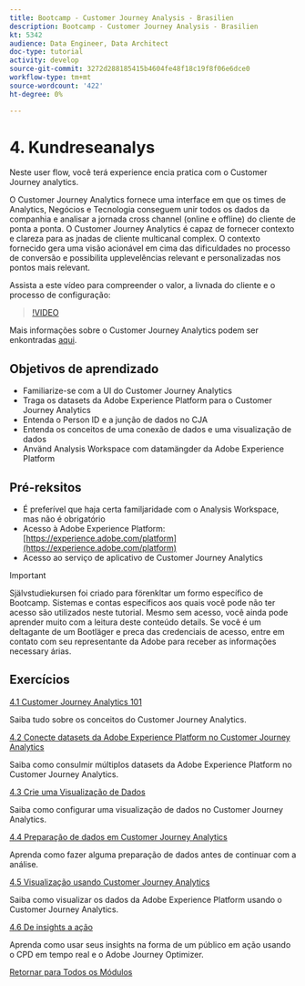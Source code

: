 ```yaml
---
title: Bootcamp - Customer Journey Analysis - Brasilien
description: Bootcamp - Customer Journey Analysis - Brasilien
kt: 5342
audience: Data Engineer, Data Architect
doc-type: tutorial
activity: develop
source-git-commit: 3272d288185415b4604fe48f18c19f8f06e6dce0
workflow-type: tm+mt
source-wordcount: '422'
ht-degree: 0%

---
```


# 4. Kundreseanalys

Neste user flow, você terá experience encia pratica com o Customer Journey analytics.

O Customer Journey Analytics fornece uma interface em que os times de Analytics, Negócios e Tecnologia conseguem unir todos os dados da companhia e analisar a jornada cross channel (online e offline) do cliente de ponta a ponta. O Customer Journey Analytics é capaz de fornecer contexto e clareza para as jnadas de cliente multicanal complex. O contexto fornecido gera uma visão acionável em cima das dificuldades no processo de conversão e possibilita upplevelências relevant e personalizadas nos pontos mais relevant.

Assista a este vídeo para compreender o valor, a livnada do cliente e o processo de configuração:

>[!VIDEO](https://video.tv.adobe.com/v/327188?quality=12&learn=on)

Mais informações sobre o Customer Journey Analytics podem ser enkontradas [aqui](https://spark.adobe.com/page/t62eiRu9l6iWJ/).

## Objetivos de aprendizado

- Familiarize-se com a UI do Customer Journey Analytics
- Traga os datasets da Adobe Experience Platform para o Customer Journey Analytics
- Entenda o Person ID e a junção de dados no CJA
- Entenda os conceitos de uma conexão de dados e uma visualização de dados
- Använd Analysis Workspace com datamängder da Adobe Experience Platform

## Pré-reksitos

- É preferível que haja certa familjaridade com o Analysis Workspace, mas não é obrigatório
- Acesso à Adobe Experience Platform: [https://experience.adobe.com/platform](https://experience.adobe.com/platform)
- Acesso ao serviço de aplicativo de Customer Journey Analytics

>[!IMPORTANT]
>
>Självstudiekursen foi criado para förenkltar um formo específico de Bootcamp. Sistemas e contas específicos aos quais você pode não ter acesso são utilizados neste tutorial. Mesmo sem acesso, você ainda pode aprender muito com a leitura deste conteúdo details. Se você é um deltagante de um Bootläger e preca das credenciais de acesso, entre em contato com seu representante da Adobe para receber as informações necessary árias.

## Exercícios

[4.1 Customer Journey Analytics 101](./ex1.md)

Saiba tudo sobre os conceitos do Customer Journey Analytics.

[4.2 Conecte datasets da Adobe Experience Platform no Customer Journey Analytics](./ex2.md)

Saiba como consulmir múltiplos datasets da Adobe Experience Platform no Customer Journey Analytics.

[4.3 Crie uma Visualização de Dados](./ex3.md)

Saiba como configurar uma visualização de dados no Customer Journey Analytics.

[4.4 Preparação de dados em Customer Journey Analytics](./ex4.md)

Aprenda como fazer alguma preparação de dados antes de continuar com a análise.

[4.5 Visualização usando Customer Journey Analytics](./ex5.md)

Saiba como visualizar os dados da Adobe Experience Platform usando o Customer Journey Analytics.

[4.6 De insights a ação](./ex6.md)

Aprenda como usar seus insights na forma de um público em ação usando o CPD em tempo real e o Adobe Journey Optimizer.

[Retornar para Todos os Módulos](../../overview.md)
